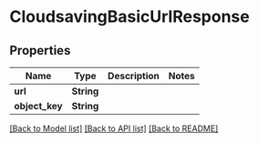 # CloudsavingBasicUrlResponse

## Properties

Name | Type | Description | Notes
------------ | ------------- | ------------- | -------------
**url** | **String** |  | 
**object_key** | **String** |  | 

[[Back to Model list]](../README.md#documentation-for-models) [[Back to API list]](../README.md#documentation-for-api-endpoints) [[Back to README]](../README.md)


